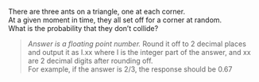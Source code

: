 <div class="markdown-content" id="problem-content">
<p>There are three ants on a triangle, one at each corner. <br/>
At a given moment in time, they all set off for a corner at random. <br/>
What is the probability that they don’t collide?</p>
<blockquote>
<p><em>Answer is a floating point number.</em> Round it off to 2 decimal places and output it as I.xx where I is the integer part of the answer, and xx are 2 decimal digits after rounding off.<br/>
For example, if the answer is 2/3, the response should be 0.67</p>
</blockquote>
</div>